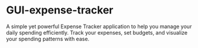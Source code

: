 # GUI-expense-tracker
A simple yet powerful Expense Tracker application to help you manage your daily spending efficiently. Track your expenses, set budgets, and visualize your spending patterns with ease.
